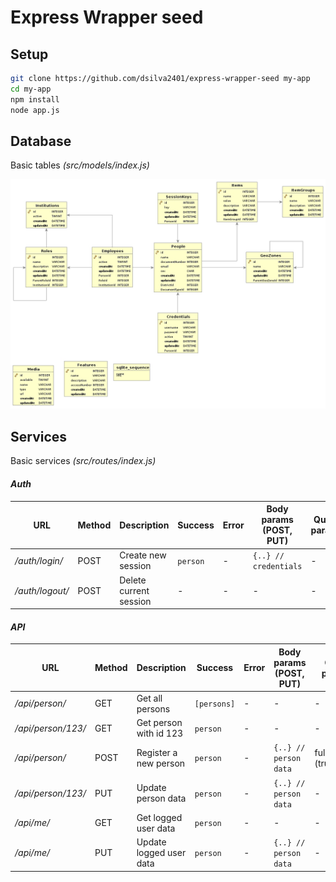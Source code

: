 # Express Wrapper seed

Setup
--------

```bash
git clone https://github.com/dsilva2401/express-wrapper-seed my-app
cd my-app
npm install
node app.js
```

Database
--------

Basic tables *(src/models/index.js)*

![Database](docs/db.jpg)

Services
--------

Basic services *(src/routes/index.js)*

#### *Auth*

URL | Method | Description | Success | Error | Body params (POST, PUT) | Query params
----|--------|-------------|---------|-------|-------------------------|-------------
*/auth/login/* | POST | Create new session | `person` | - | `{..} // credentials` | -
*/auth/logout/* | POST | Delete current session | - | - | - | -

#### *API*

URL | Method | Description | Success | Error | Body params (POST, PUT) | Query params
----|--------|-------------|---------|-------|-------------------------|-------------
*/api/person/* | GET | Get all persons | `[persons]` | - | - | -
*/api/person/123/* | GET | Get person with id 123 | `person` | - | - | -
*/api/person/* | POST | Register a new person | `person` | - | `{..} // person data` | full=(true/false)
*/api/person/123/* | PUT | Update person data | `person` | - | `{..} // person data` | -
*/api/me/* | GET | Get logged user data | `person` | - | - | -
*/api/me/* | PUT | Update logged user data | `person` | - | `{..} // person data` | -
